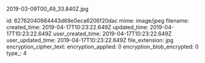 2019-03-09T00_49_33.840Z.jpg

id: 62762040984443d69e0eca6206f20dac
mime: image/jpeg
filename: 
created_time: 2019-04-17T10:23:22.649Z
updated_time: 2019-04-17T10:23:22.649Z
user_created_time: 2019-04-17T10:23:22.649Z
user_updated_time: 2019-04-17T10:23:22.649Z
file_extension: jpg
encryption_cipher_text: 
encryption_applied: 0
encryption_blob_encrypted: 0
type_: 4
